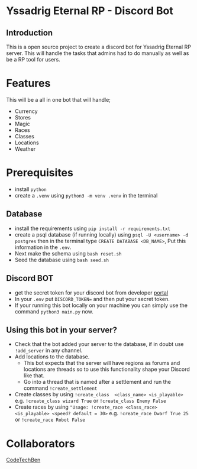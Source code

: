 # Yssadrig Eternal RP - Discord Bot

## Introduction
This is a open source project to create a discord bot for Yssadrig Eternal RP server. This will handle the tasks that admins had to do manually as well as be a RP tool for users.

# Features
This will be a all in one bot that will handle;
- Currency
- Stores
- Magic
- Races
- Classes
- Locations
- Weather

# Prerequisites
- install `python`
- create a `.venv` using ```python3 -m venv .venv``` in the terminal

## Database
- install the requirements using ```pip install -r requirements.txt```
- create a psql database (if running locally) using ```psql -U <username> -d postgres``` then in the terminal type ```CREATE DATABASE <DB_NAME>```, Put this information in the `.env`.
- Next make the schema using ```bash reset.sh```
- Seed the database using ```bash seed.sh```

## Discord BOT
- get the secret token for your discord bot from developer [portal](https://discord.com/developers/applications/)
- In your `.env` put `DISCORD_TOKEN=` and then put your secret token.
- If your running this bot locally on your machine you can simply use the command ```python3 main.py``` now.

## Using this bot in your server?
- Check that the bot added your server to the database, if in doubt use ```!add_server``` in any channel.
- Add locations to the database.
    - This bot expects that the server will have regions as forums and locations are threads so to use this functionality shape your Discord like that.
    - Go into a thread that is named after a settlement and run the command ```!create_settlement```
- Create classes by using ```!create_class  <class_name> <is_playable>``` e.g. ```!create_class wizard True``` or ```!create_class Enemy False```
- Create races by using ```"Usage: !create_race <class_race> <is_playable> <speed? default = 30>``` e.g. ```!create_race Dwarf True 25``` or ```!create_race Robot False```


# Collaborators

[CodeTechBen](https://github.com/CodeTechBen)
